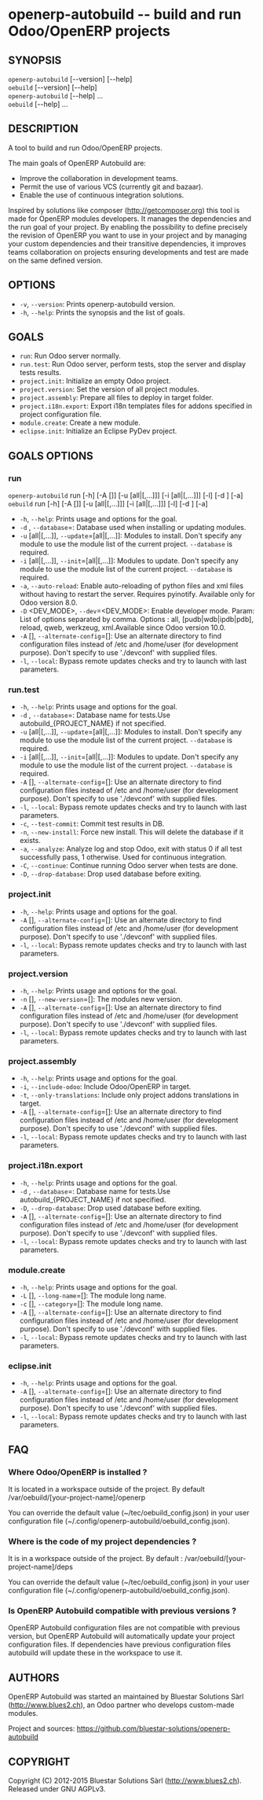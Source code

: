 openerp-autobuild -- build and run Odoo/OpenERP projects 
========================================================

## SYNOPSIS

`openerp-autobuild` [--version] [--help]  
`oebuild` [--version] [--help]  
`openerp-autobuild` <goal> [--help]  ...  
`oebuild` <goal> [--help]  ...

## DESCRIPTION

A tool to build and run Odoo/OpenERP projects.

The main goals of OpenERP Autobuild are:

* Improve the collaboration in development teams.
* Permit the use of various VCS (currently git and bazaar).
* Enable the use of continuous integration solutions.

Inspired by solutions like composer (http://getcomposer.org) this tool is made
for OpenERP modules developers. It manages the dependencies and the run goal
of your project. By enabling the possibility to define precisely the revision
of OpenERP you want to use in your project and by managing your custom
dependencies and their transitive dependencies, it improves teams
collaboration on projects ensuring developments and test are made
on the same defined version.

## OPTIONS

* `-v`, `--version`:
    Prints openerp-autobuild version.
* `-h`, `--help`:
    Prints the synopsis and the list of goals.

## GOALS
    
* `run`:
    Run Odoo server normally.
* `run.test`:
    Run Odoo server, perform tests, stop the server and
    display tests results.
* `project.init`:
    Initialize an empty Odoo project.
* `project.version`:
    Set the version of all project modules.
* `project.assembly`:
    Prepare all files to deploy in target folder.
* `project.i18n.export`:
    Export i18n templates files for addons specified in
    project configuration file.
* `module.create`:
    Create a new module.
* `eclipse.init`:
    Initialize an Eclipse PyDev project.

## GOALS OPTIONS

### run

`openerp-autobuild` run [-h] [-A [<path>]] [-u [all|<module1>[,<module2>…]]]
[-i [all|<module1>[,<module2>…]]] [-l] [-d <database>] [-a]  
`oebuild` run [-h] [-A [<path>]] [-u [all|<module1>[,<module2>…]]]
[-i [all|<module1>[,<module2>…]]] [-l] [-d <database>] [-a]


* `-h`, `--help`:
    Prints usage and options for the goal.
* `-d` <database>, `--database`=<database>:
    Database used when installing or updating modules.
* `-u` [all|<module1>[,<module2>...]], `--update`=[all|<module1>[,<module2>...]]:
    Modules to install. Don't specify any module to use
    the module list of the current project. `--database` is
    required.
* `-i` [all|<module1>[,<module2>...]], `--init`=[all|<module1>[,<module2>...]]:
    Modules to update. Don't specify any module to use the
    module list of the current project. `--database` is
    required.
* `-a`, `--auto-reload`:
    Enable auto-reloading of python files and xml files
    without having to restart the server. Requires
    pyinotify. Available only for Odoo version 8.0.
* `-D` <DEV_MODE>, `--dev`=<DEV_MODE>:
    Enable developer mode. Param: List of options
    separated by comma. Options : all,
    [pudb|wdb|ipdb|pdb], reload, qweb, werkzeug,
    xml.Available since Odoo version 10.0.
* `-A` [<path>], `--alternate-config`=[<path>]:
    Use an alternate directory to find configuration files
    instead of /etc and /home/user (for development
    purpose). Don't specify <path> to use './devconf' with
    supplied files.
* `-l`, `--local`:
    Bypass remote updates checks and try to launch with
    last parameters.

### run.test

* `-h`, `--help`:
    Prints usage and options for the goal.
* `-d` <database>, `--database`=<database>:
    Database name for tests.Use autobuild_{PROJECT_NAME} if not specified.
* `-u` [all|<module1>[,<module2>...]], `--update`=[all|<module1>[,<module2>...]]:
    Modules to install. Don't specify any module to use
    the module list of the current project. `--database` is
    required.
* `-i` [all|<module1>[,<module2>...]], `--init`=[all|<module1>[,<module2>...]]:
    Modules to update. Don't specify any module to use the
    module list of the current project. `--database` is
    required.
* `-A` [<path>], `--alternate-config`=[<path>]:
    Use an alternate directory to find configuration files
    instead of /etc and /home/user (for development
    purpose). Don't specify <path> to use './devconf' with
    supplied files.
* `-l`, `--local`:
    Bypass remote updates checks and try to launch with
    last parameters.
* `-c`, `--test-commit`:
    Commit test results in DB.
* `-n`, `--new-install`:
     Force new install. This will delete the database if it exists.
* `-a`, `--analyze`:
    Analyze log and stop Odoo, exit with status 0 if all
    test successfully pass, 1 otherwise. Used for
    continuous integration.
* `-C`, `--continue`:
    Continue running Odoo server when tests are done.
* `-D`, `--drop-database`:
    Drop used database before exiting.

### project.init

* `-h`, `--help`:
    Prints usage and options for the goal.
* `-A` [<path>], `--alternate-config`=[<path>]:
    Use an alternate directory to find configuration files
    instead of /etc and /home/user (for development
    purpose). Don't specify <path> to use './devconf' with
    supplied files.
* `-l`, `--local`:
    Bypass remote updates checks and try to launch with
    last parameters.
    
### project.version

* `-h`, `--help`:
    Prints usage and options for the goal.
* `-n` [<version>], `--new-version`=[<version>]:
    The modules new version.
* `-A` [<path>], `--alternate-config`=[<path>]:
    Use an alternate directory to find configuration files
    instead of /etc and /home/user (for development
    purpose). Don't specify <path> to use './devconf' with
    supplied files.
* `-l`, `--local`:
    Bypass remote updates checks and try to launch with
    last parameters.

### project.assembly

* `-h`, `--help`:
    Prints usage and options for the goal.
* `-i`, `--include-odoo`:
    Include Odoo/OpenERP in target.
* `-t`, `--only-translations`:
    Include only project addons translations in target.
* `-A` [<path>], `--alternate-config`=[<path>]:
    Use an alternate directory to find configuration files
    instead of /etc and /home/user (for development
    purpose). Don't specify <path> to use './devconf' with
    supplied files.
* `-l`, `--local`:
    Bypass remote updates checks and try to launch with
    last parameters.

### project.i18n.export

* `-h`, `--help`:
    Prints usage and options for the goal.
* `-d` <database>, `--database`=<database>:
    Database name for tests.Use autobuild_{PROJECT_NAME} if not specified.
* `-D`, `--drop-database`:
    Drop used database before exiting.
* `-A` [<path>], `--alternate-config`=[<path>]:
    Use an alternate directory to find configuration files
    instead of /etc and /home/user (for development
    purpose). Don't specify <path> to use './devconf' with
    supplied files.
* `-l`, `--local`:
    Bypass remote updates checks and try to launch with
    last parameters.
    
### module.create

* `-h`, `--help`:
    Prints usage and options for the goal.
* `-L` [<long-name>], `--long-name`=[<long-name>]:
    The module long name.
* `-c` [<category>], `--category`=[<category>]:
    The module long name.
* `-A` [<path>], `--alternate-config`=[<path>]:
    Use an alternate directory to find configuration files
    instead of /etc and /home/user (for development
    purpose). Don't specify <path> to use './devconf' with
    supplied files.
* `-l`, `--local`:
    Bypass remote updates checks and try to launch with
    last parameters.
    
### eclipse.init

* `-h`, `--help`:
    Prints usage and options for the goal.
* `-A` [<path>], `--alternate-config`=[<path>]:
    Use an alternate directory to find configuration files
    instead of /etc and /home/user (for development
    purpose). Don't specify <path> to use './devconf' with
    supplied files.
* `-l`, `--local`:
    Bypass remote updates checks and try to launch with
    last parameters.
    
## FAQ

### Where Odoo/OpenERP is installed ?

It is located in a workspace outside of the project. 
By default /var/oebuild/[your-project-name]/openerp

You can override the default value (~/tec/oebuild_config.json) in your
user configuration file (~/.config/openerp-autobuild/oebuild_config.json).

### Where is the code of my project dependencies ?

It is in a workspace outside of the project. 
By default : /var/oebuild/[your-project-name]/deps

You can override the default value (~/tec/oebuild_config.json) in your
user configuration file (~/.config/openerp-autobuild/oebuild_config.json).

### Is OpenERP Autobuild compatible with previous versions ?

OpenERP Autobuild configuration files are not compatible with previous version,
but OpenERP Autobuild will automatically update your project configuration
files. If dependencies have previous configuration files autobuild will
update these in the workspace to use it.
    
## AUTHORS

OpenERP Autobuild was started an maintained by Bluestar Solutions Sàrl
(<http://www.blues2.ch>), an Odoo partner who develops custom-made modules.

Project and sources: <https://github.com/bluestar-solutions/openerp-autobuild>

## COPYRIGHT

Copyright (C) 2012-2015 Bluestar Solutions Sàrl (<http://www.blues2.ch>).
Released under GNU AGPLv3.




